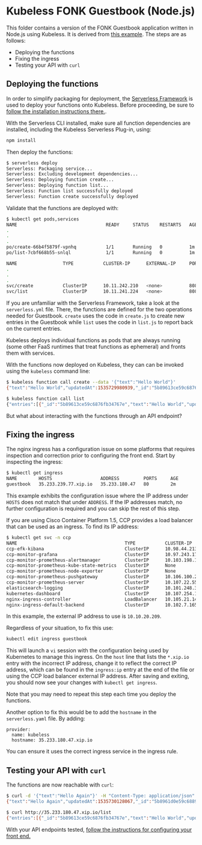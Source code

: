 # Kubeless FONK Guestbook (Node.js)

This folder contains a version of the FONK Guestbook application written in Node.js using Kubeless. It is derived from [this example](https://github.com/serverless/serverless-kubeless/tree/master/examples/todo-app/backend). The steps are as follows:

* Deploying the functions
* Fixing the ingress
* Testing your API with `curl`

## Deploying the functions
In order to simplify packaging for deployment, the [Serverless Framework](http://serverless.com) is used to deploy your functions onto Kubeless.  Before proceeding, be sure to [follow the installation instructions there.](https://serverless.com/framework/docs/providers/kubeless/guide/quick-start/).

With the Serverless CLI installed, make sure all function dependencies are installed, including the Kubeless Serverless Plug-in, using:

```bash
npm install
```

Then deploy the functions:

```bash
$ serverless deploy
Serverless: Packaging service...
Serverless: Excluding development dependencies...
Serverless: Deploying function create...
Serverless: Deploying function list...
Serverless: Function list successfully deployed
Serverless: Function create successfully deployed
```


Validate that the functions are deployed with:

```bash
$ kubectl get pods,services
NAME                                 READY     STATUS    RESTARTS   AGE
.
.
.
po/create-66b4f5879f-vpnhq           1/1       Running   0          1m
po/list-7cbf668b55-snlql             1/1       Running   0          1m

NAME                 TYPE           CLUSTER-IP      EXTERNAL-IP     PORT(S)          AGE
.
.
.
svc/create           ClusterIP      10.11.242.210   <none>          8080/TCP         1m
svc/list             ClusterIP      10.11.241.224   <none>          8080/TCP         1m

```

If you are unfamiliar with the Serverless Framework, take a look at the `serverless.yml` file.  There, the functions are defined for the two operations needed for Guestbook.  `create` uses the code in `create.js` to create new entries in the Guestbook while `list` uses the code in `list.js` to report back on the current entries.

Kubeless deploys individual functions as pods that are always running (some other FaaS runtimes that treat functions as ephemeral) and fronts them with services.

With the functions now deployed on Kubeless, they can can be invoked using the `kubeless` command line:

```bash
$ kubeless function call create --data '{"text":"Hello World"}'
{"text":"Hello World","updatedAt":1535729980939,"_id":"5b89613ce59c6876fb34767e"}

$ kubeless function call list
{"entries":[{"_id":"5b89613ce59c6876fb34767e","text":"Hello World","updatedAt":1535729980939}]}
```

But what about interacting with the functions through an API endpoint?  

## Fixing the ingress
The nginx ingress has a configuration issue on some platforms that requires inspection and correction prior to configuring the front end.  Start by inspecting the ingress:

```bash
$ kubectl get ingress
NAME        HOSTS                  ADDRESS         PORTS     AGE
guestbook   35.233.239.77.xip.io   35.233.180.47   80        2m
```
This example exhibits the configuration issue where the IP address under `HOSTS` does not match that under `ADDRESS`.  If the IP addresses match, no further configuration is required and you can skip the rest of this step.

If you are using Cisco Container Platform 1.5, CCP provides a load balancer that can be used as an ingress.  To find its IP address:

```bash
$ kubectl get svc -n ccp
NAME                                        TYPE           CLUSTER-IP       EXTERNAL-IP    PORT(S)                      AGE
ccp-efk-kibana                              ClusterIP      10.98.44.213     <none>         5601/TCP                     7m
ccp-monitor-grafana                         ClusterIP      10.97.243.174    <none>         80/TCP                       7m
ccp-monitor-prometheus-alertmanager         ClusterIP      10.103.198.176   <none>         80/TCP                       7m
ccp-monitor-prometheus-kube-state-metrics   ClusterIP      None             <none>         80/TCP                       7m
ccp-monitor-prometheus-node-exporter        ClusterIP      None             <none>         9100/TCP                     7m
ccp-monitor-prometheus-pushgateway          ClusterIP      10.106.100.238   <none>         9091/TCP                     7m
ccp-monitor-prometheus-server               ClusterIP      10.107.22.55     <none>         80/TCP                       7m
elasticsearch-logging                       ClusterIP      10.101.248.33    <none>         9200/TCP                     7m
kubernetes-dashboard                        ClusterIP      10.107.254.199   <none>         443/TCP                      7m
nginx-ingress-controller                    LoadBalancer   10.105.21.140    10.10.20.209   80:32100/TCP,443:31192/TCP   7m
nginx-ingress-default-backend               ClusterIP      10.102.7.165     <none>         80/TCP                       7m
```
In this example, the external IP address to use is `10.10.20.209`.

Regardless of your situation, to fix this use:

```bash
kubectl edit ingress guestbook
```

This will launch a `vi` session with the configuration being used by Kubernetes to manage this ingress.  On the `host` line that lists the `*.xip.io` entry with the incorrect IP address, change it to reflect the correct IP address, which can be found in the `ingress:ip` entry at the end of the file or using the CCP load balancer external IP address.  After saving and exiting, you should now see your changes with `kubectl get ingress`.

Note that you may need to repeat this step each time you deploy the functions.

Another option to fix this would be to add the `hostname` in the `serverless.yaml` file.  By adding: 

```
provider:
  name: kubeless
  hostname: 35.233.180.47.xip.io
```
You can ensure it uses the correct ingress service in the ingress rule. 

## Testing your API with `curl`

The functions are now reachable with `curl`:

```bash
$ curl -d '{"text":"Hello Again"}' -H "Content-Type: application/json" -X POST http://35.233.180.47.xip.io/create
{"text":"Hello Again","updatedAt":1535730128067,"_id":"5b8961d0e59c68896034767f"}

$ curl http://35.233.180.47.xip.io/list
{"entries":[{"_id":"5b89613ce59c6876fb34767e","text":"Hello World","updatedAt":1535729980939},{"_id":"5b8961d0e59c68896034767f","text":"Hello Again","updatedAt":1535730128067}]}
```

With your API endpoints tested, [follow the instructions for configuring your front end.](../../../frontend/Readme.md)

